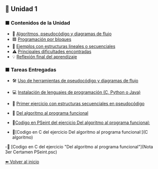 ## 🧩 Unidad 1

### ■ Contenidos de la Unidad
- 📝 [Algoritmos, pseudocódigo y diagramas de flujo](Algoritmos.md)
- 🟦 [Programación por bloques](bloques.md)
- 🔹 [Ejemplos con estructuras lineales o secuenciales](Ejemplos.md)
- ⚠️ [Principales dificultades encontradas](dificultades.md)
- 💡 [Reflexión final del aprendizaje](reflexion.md)

### ■ Tareas Entregadas
- 🛠️ [Uso de herramientas de pseudocódigo y diagramas de flujo](MOSCOL_CASTILLO_JOAQUINEMILIO_AA1.pdf)
- 💻 [Instalación de lenguajes de programación (C, Python o Java)](MOSCOL_CASTILLO_JOAQUINEMILIO_AA2.pdf)
- 🚀 [Primer ejercicio con estructuras secuenciales en pseudocódigo](MOSCOL_CASTILLO_JOAQUINEMILIO_PL1.pdf)
- 🔄 [Del algoritmo al programa funcional](MOSCOL_CASTILLO_JOAQUINEMILIO_APE1.pdf)
  
- 🔹[Codigo en PSeint del ejercicio Del algoritmo al programa funcional:](PSeint)

- 🔹[Codigo en C del ejercicio Del algoritmo al programa funcional:](C algoritmo) 



-🔹 [Codigo en C del ejercicio "Del algoritmo al programa funcional"](Nota 3er Certamen PSeint.psc) 


[⬅️ Volver al inicio](Inicio.md)

